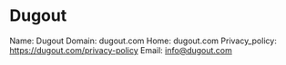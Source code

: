 
# Dugout

Name: Dugout
Domain: dugout.com
Home:  dugout.com
Privacy_policy: https://dugout.com/privacy-policy
Email: info@dugout.com
